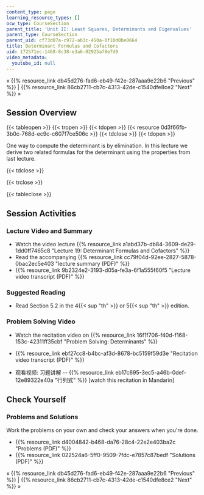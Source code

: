 ```yaml
---
content_type: page
learning_resource_types: []
ocw_type: CourseSection
parent_title: 'Unit II: Least Squares, Determinants and Eigenvalues'
parent_type: CourseSection
parent_uid: cf73d07a-c972-ab3c-450a-0f10d0be0664
title: Determinant Formulas and Cofactors
uid: 172571ec-1468-8c38-e3a6-02925af8e7d9
video_metadata:
  youtube_id: null
---
```


« {{% resource_link db45d276-fad6-eb49-f42e-287aaa9e22b6 "Previous" %}} | {{% resource_link 86cb2711-cb7c-4313-42de-c1540dfe8ce2 "Next" %}} »

Session Overview
----------------

{{< tableopen >}}
{{< tropen >}}
{{< tdopen >}}
{{< resource 0d3f66fb-3b0c-768d-ec9c-c607f7ce506c >}}
{{< tdclose >}}
{{< tdopen >}}


One way to compute the determinant is by elimination. In this lecture we derive two related formulas for the determinant using the properties from last lecture.


{{< tdclose >}}

{{< trclose >}}

{{< tableclose >}}

Session Activities
------------------

### Lecture Video and Summary

*   Watch the video lecture {{% resource_link a1abd37b-db84-3609-de29-1dd0ff7465c8 "Lecture 19: Determinant Formulas and Cofactors" %}}
*   Read the accompanying {{% resource_link cc79f04d-92ee-2827-5878-0bac2ec5e403 "lecture summary (PDF)" %}}
*   {{% resource_link 9b2324e2-3193-d05a-fe3a-6f1a555f60f5 "Lecture video transcript (PDF)" %}}

### Suggested Reading

*   Read Section 5.2 in the 4{{< sup "th" >}} or 5{{< sup "th" >}} edition.

### Problem Solving Video

*   Watch the recitation video on {{% resource_link 16f1f706-f40d-f168-153c-42311ff35cbf "Problem Solving: Determinants" %}}
*   {{% resource_link ebf27cc8-b4bc-af3d-8678-bc5159f59d3e "Recitation video transcript (PDF)" %}}

*   观看视频: 习题讲解 -- {{% resource_link eb17c695-3ec5-a46b-0def-12e89322e40a "行列式" %}} \[watch this recitation in Mandarin\]

Check Yourself
--------------

### Problems and Solutions

Work the problems on your own and check your answers when you're done.

*   {{% resource_link d4004842-b468-da76-28c4-22e2e403ba2c "Problems (PDF)" %}}
*   {{% resource_link 022524a6-5ff0-9509-7fdc-e7857c87bedf "Solutions (PDF)" %}}

« {{% resource_link db45d276-fad6-eb49-f42e-287aaa9e22b6 "Previous" %}} | {{% resource_link 86cb2711-cb7c-4313-42de-c1540dfe8ce2 "Next" %}} »